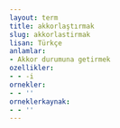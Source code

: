 ```yaml
---
layout: term
title: akkorlaştırmak
slug: akkorlastirmak
lisan: Türkçe
anlamlar:
- Akkor durumuna getirmek
ozellikler:
- - -i
ornekler:
- - ''
orneklerkaynak:
- - ''
---
```

